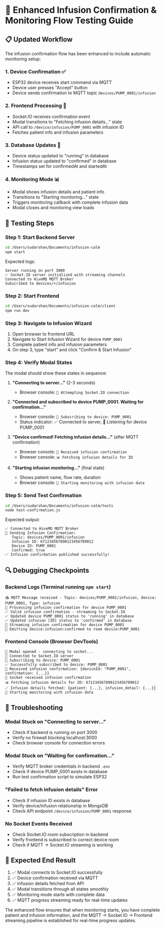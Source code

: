 # 🧪 Enhanced Infusion Confirmation & Monitoring Flow Testing Guide

## 📋 Updated Workflow

The infusion confirmation flow has been enhanced to include automatic monitoring setup:

### 1. **Device Confirmation** ✅
- ESP32 device receives start command via MQTT
- Device user presses "Accept" button 
- Device sends confirmation to MQTT topic `devices/PUMP_0001/infusion`

### 2. **Frontend Processing** 🔄
- Socket.IO receives confirmation event
- Modal transitions to "Fetching infusion details..." state
- API call to `/device/infusion/PUMP_0001` with infusion ID
- Fetches patient info and infusion parameters

### 3. **Database Updates** 💾
- Device status updated to "running" in database
- Infusion status updated to "confirmed" in database  
- Timestamps set for confirmedAt and startedAt

### 4. **Monitoring Mode** 📊
- Modal shows infusion details and patient info
- Transitions to "Starting monitoring..." state
- Triggers monitoring callback with complete infusion data
- Modal closes and monitoring view loads

## 🔧 Testing Steps

### **Step 1: Start Backend Server**
```bash
cd /Users/sudarshan/Documents/infusion-calm
npm start
```

Expected logs:
```
Server running on port 3000
✅ Socket.IO server initialized with streaming channels
Connected to HiveMQ MQTT Broker
Subscribed to devices/+/infusion
```

### **Step 2: Start Frontend**
```bash
cd /Users/sudarshan/Documents/infusion-calm/client
npm run dev
```

### **Step 3: Navigate to Infusion Wizard**
1. Open browser to frontend URL
2. Navigate to Start Infusion Wizard for device `PUMP_0001`
3. Complete patient info and infusion parameters
4. On step 3, type "start" and click "Confirm & Start Infusion"

### **Step 4: Verify Modal States**
The modal should show these states in sequence:

1. **"Connecting to server..."** (2-3 seconds)
   - Browser console: `🚀 Attempting Socket.IO connection`
   
2. **"Connected and subscribed to device PUMP_0001. Waiting for confirmation..."**
   - Browser console: `📡 Subscribing to device: PUMP_0001`
   - Status indicator: ✅ Connected to server, 📡 Listening for device PUMP_0001

3. **"Device confirmed! Fetching infusion details..."** (after MQTT confirmation)
   - Browser console: `💉 Received infusion confirmation`
   - Browser console: `📊 Fetching infusion details for ID`

4. **"Starting infusion monitoring..."** (final state)
   - Shows patient name, flow rate, duration
   - Browser console: `🎯 Starting monitoring with infusion data`

### **Step 5: Send Test Confirmation**
```bash
cd /Users/sudarshan/Documents/infusion-calm/tests
node test-confirmation.js
```

Expected output:
```
✅ Connected to HiveMQ MQTT Broker
💉 Sending Infusion Confirmation:
   Topic: devices/PUMP_0001/infusion
   Infusion ID: 671234567890123456789012
   Device ID: PUMP_0001
   Confirmed: true
✅ Infusion confirmation published successfully!
```

## 🔍 Debugging Checkpoints

### **Backend Logs** (Terminal running `npm start`)
```
📥 MQTT Message received - Topic: devices/PUMP_0001/infusion, Device: PUMP_0001, Type: infusion
💉 Processing infusion confirmation for device PUMP_0001
✅ Valid infusion confirmation - streaming to Socket.IO
✅ Updated device PUMP_0001 status to 'running' in database
✅ Updated infusion [ID] status to 'confirmed' in database
📡 Streaming infusion confirmation for device PUMP_0001
🚀 Emitting device:infusion:confirmed to room device:PUMP_0001
```

### **Frontend Console** (Browser DevTools)
```
🔗 Modal opened - connecting to socket...
🔌 Connected to Socket.IO server
📡 Subscribing to device: PUMP_0001
✅ Successfully subscribed to device: PUMP_0001
💉 Received infusion confirmation: {deviceId: "PUMP_0001", confirmation: {...}}
🔔 Socket received infusion confirmation
📊 Fetching infusion details for ID: 671234567890123456789012
✅ Infusion details fetched: {patient: {...}, infusion_detail: {...}}
🎯 Starting monitoring with infusion data
```

## 🚨 Troubleshooting

### **Modal Stuck on "Connecting to server..."**
- Check if backend is running on port 3000
- Verify no firewall blocking localhost:3000
- Check browser console for connection errors

### **Modal Stuck on "Waiting for confirmation..."**
- Verify MQTT broker credentials in backend `.env`
- Check if device PUMP_0001 exists in database
- Run test confirmation script to simulate ESP32

### **"Failed to fetch infusion details" Error**
- Check if infusion ID exists in database
- Verify device/infusion relationship in MongoDB
- Check API endpoint `/device/infusion/PUMP_0001` response

### **No Socket Events Received**
- Check Socket.IO room subscription in backend
- Verify frontend is subscribed to correct device room
- Check if MQTT → Socket.IO streaming is working

## 🎯 Expected End Result

1. ✅ Modal connects to Socket.IO successfully
2. ✅ Device confirmation received via MQTT
3. ✅ Infusion details fetched from API
4. ✅ Modal transitions through all states smoothly
5. ✅ Monitoring mode starts with complete data
6. ✅ MQTT progress streaming ready for real-time updates

The enhanced flow ensures that when monitoring starts, you have complete patient and infusion information, and the MQTT → Socket.IO → Frontend streaming pipeline is established for real-time progress updates.